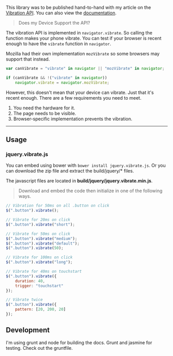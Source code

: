 
This library was to be published hand-to-hand with my article on the [Vibration API](http://www.illyism.com/journal/vibration-api). You can also view the [documentation](http://illyism.github.io/jquery.vibrate.js).


> Does my Device Support the API?

The vibration API is implemented in `navigator.vibrate`. So calling the function makes your phone vibrate. You can test if your browser is recent enough to have the `vibrate` function in `navigator`.

Mozilla had their own implementation `mozVibrate` so some browsers may support that instead.

```javascript
var canVibrate = "vibrate" in navigator || "mozVibrate" in navigator;

if (canVibrate && !("vibrate" in navigator))
    navigator.vibrate = navigator.mozVibrate;
```

However, this doesn't mean that your device can vibrate. Just that it's recent enough. There are a few requirements you need to meet.

1. You need the hardware for it. 
2. The page needs to be visible.
3. Browser-specific implementation prevents the vibration.

*** 

Usage
-----

### jquery.vibrate.js

You can embed using bower with `bower install jquery.vibrate.js`. Or you can download the zip file and extract the build/jquery/* files.

The javascript files are located in **build/jquery/jquery.vibrate.min.js**.

> Download and embed the code then initialize in one of the following ways.

```javascript
// Vibration for 50ms on all .button on click
$(".button").vibrate();

// Vibrate for 20ms on click
$(".button").vibrate("short");

// Vibrate for 50ms on click
$(".button").vibrate("medium");
$(".button").vibrate("default");
$(".button").vibrate(50);

// Vibrate for 100ms on click
$(".button").vibrate("long");

// Vibrate for 40ms on touchstart
$(".button").vibrate({
    duration: 40,
    trigger: "touchstart"
});

// Vibrate twice
$(".button").vibrate({
    pattern: [20, 200, 20]
});

```


Development
-----------

I'm using grunt and node for building the docs. Grunt and jasmine for testing. Check out the gruntfile.
